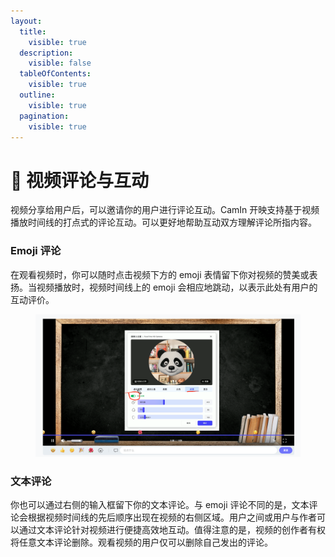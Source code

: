 ```yaml
---
layout:
  title:
    visible: true
  description:
    visible: false
  tableOfContents:
    visible: true
  outline:
    visible: true
  pagination:
    visible: true
---
```


# 💌 视频评论与互动

视频分享给用户后，可以邀请你的用户进行评论互动。CamIn 开映支持基于视频播放时间线的打点式的评论互动。可以更好地帮助互动双方理解评论所指内容。

### Emoji 评论

在观看视频时，你可以随时点击视频下方的 emoji 表情留下你对视频的赞美或表扬。当视频播放时，视频时间线上的 emoji 会相应地跳动，以表示此处有用户的互动评价。

<figure><img src="../.gitbook/assets/image (69).png" alt=""><figcaption></figcaption></figure>

### 文本评论

你也可以通过右侧的输入框留下你的文本评论。与 emoji 评论不同的是，文本评论会根据视频时间线的先后顺序出现在视频的右侧区域。用户之间或用户与作者可以通过文本评论针对视频进行便捷高效地互动。值得注意的是，视频的创作者有权将任意文本评论删除。观看视频的用户仅可以删除自己发出的评论。
